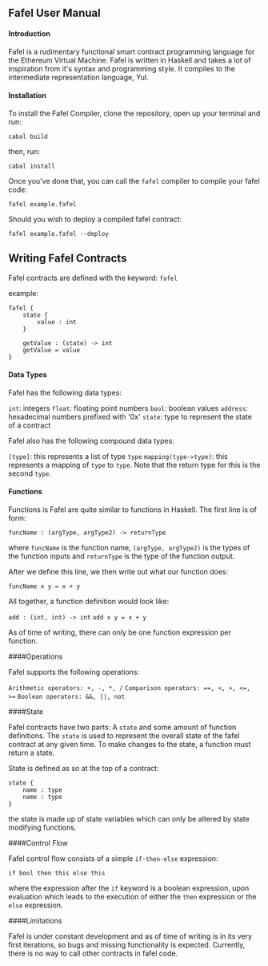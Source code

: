 ## Fafel User Manual

#### Introduction

Fafel is a rudimentary functional smart contract programming language for the Ethereum Virtual Machine. Fafel is written in Haskell and takes a lot of inspiration from it's syntax and programming style. It compiles to the intermediate representation language, Yul.

#### Installation

To install the Fafel Compiler, clone the repository, open up your terminal and run:

`cabal build`

then, run:

`cabal install`

Once you've done that, you can call the `fafel` compiler to compile your fafel code:

`fafel example.fafel`

Should you wish to deploy a compiled fafel contract:

`fafel example.fafel --deploy`

## Writing Fafel Contracts

Fafel contracts are defined with the keyword: `fafel`

example:

```
fafel {
    state {
        value : int
    }

    getValue : (state) -> int
    getValue = value
}
```

#### Data Types

Fafel has the following data types:

`int`: integers
`float`: floating point numbers
`bool`: boolean values
`address`: hexadecimal numbers prefixed with '0x'
`state`: type to represent the state of a contract

Fafel also has the following compound data types:

`[type]`: this represents a list of type `type`
`mapping(type->type)`: this represents a mapping of `type` to `type`. Note that the return type for this is the second `type`.

#### Functions

Functions is Fafel are quite similar to functions in Haskell. The first line is of form:

`funcName : (argType, argType2) -> returnType`

where `funcName` is the function name, `(argType, argType2)` is the types of the function inputs
and `returnType` is the type of the function output.

After we define this line, we then write out what our function does:

`funcName x y = x + y`

All together, a function definition would look like:

`add : (int, int) -> int`
`add x y = x + y`

As of time of writing, there can only be one function expression per function.

####Operations

Fafel supports the following operations:

`Arithmetic operators: +, -, *, /`
`Comparison operators: ==, <, >, <=, >=`
`Boolean operators: &&, ||, not`

####State

Fafel contracts have two parts: A `state` and some amount of function definitions.
The `state` is used to represent the overall state of the fafel contract at any given time.
To make changes to the state, a function must return a state.

State is defined as so at the top of a contract:

```
state {
    name : type
    name : type
}
```

the state is made up of state variables which can only be altered by state modifying functions.


####Control Flow

Fafel control flow consists of a simple `if-then-else` expression:

`if bool then this else this`

where the expression after the `if` keyword is a boolean expression, upon evaluation which leads to the execution of either the `then` expression or the `else` expression.

####Limitations

Fafel is under constant development and as of time of writing is in its very first iterations, so bugs and missing functionality is expected. Currently, there is no way to call other contracts in fafel code.

